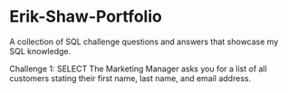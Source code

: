 # Erik-Shaw-Portfolio
A collection of SQL challenge questions and answers that showcase my SQL knowledge. 

Challenge 1: SELECT
The Marketing Manager asks you for a list of all customers stating their first name, last name, and email address. 

 
